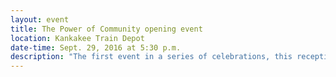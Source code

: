 ```yaml
---
layout: event
title: The Power of Community opening event
location: Kankakee Train Depot
date-time: Sept. 29, 2016 at 5:30 p.m.
description: "The first event in a series of celebrations, this reception begins the 50th anniversary year for the college. Community leaders come together to learn about the college's accomplishments, challenges and future plans. Leaders will also hear how they can be ambassadors for the college in their workplaces and communities." 
---
```

